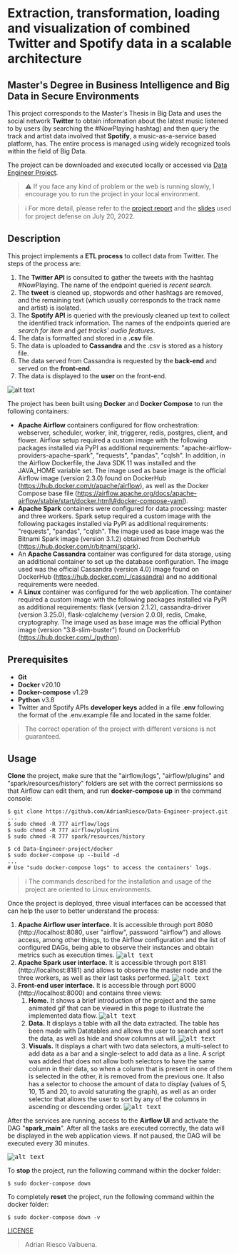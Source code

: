 # Extraction, transformation, loading and visualization of combined Twitter and Spotify data in a scalable architecture
## Master's Degree in Business Intelligence and Big Data in Secure Environments
This project corresponds to the Master's Thesis in Big Data and uses the social network **Twitter** to obtain information about the latest music listened to by users (by searching the #NowPlaying hashtag) and then query the track and artist data involved that **Spotify**, a music-as-a-service based platform, has. The entire process is managed using widely recognized tools within the field of Big Data.

The project can be downloaded and executed locally or accessed via [Data Engineer Project](http://adrianriesco.com:8000).

> :warning: If you face any kind of problem or the web is running slowly, I encourage you to run the project in your local environment.

> :information_source: For more detail, please refer to the [project report](https://github.com/AdrianRiesco/Masters-Thesis-on-Big-Data/blob/main/doc/Master's%20Thesis%20project%20report.pdf) and the [slides](https://github.com/AdrianRiesco/Masters-Thesis-on-Big-Data/blob/main/doc/Master's%20Thesis%20defense%20slides.pdf) used for project defense on July 20, 2022.

## Description
This project implements a **ETL process** to collect data from Twitter. The steps of the process are:
 1. The **Twitter API** is consulted to gather the tweets with the hashtag #NowPlaying. The name of the endpoint queried is _recent search_.
 2. The **tweet** is cleaned up, stopwords and other hashtags are removed, and the remaining text (which usually corresponds to the track name and artist) is isolated.
 3. The **Spotify API** is queried with the previously cleaned up text to collect the identified track information. The names of the endpoints queried are _search for item_ and _get tracks' audio features_.
 4. The data is formatted and stored in a **.csv** file.
 5. The data is uploaded to **Cassandra** and the .csv is stored as a history file.
 6. The data served from Cassandra is requested by the **back-end** and served on the **front-end**.
 7. The data is displayed to the **user** on the front-end.

![alt text](https://github.com/AdrianRiesco/Masters-Thesis-on-Big-Data/blob/main/flask/static/images/flowchart.gif "Flow chart")

The project has been built using **Docker** and **Docker Compose** to run the following containers:
 - **Apache Airflow** containers configured for flow orchestration: webserver, scheduler, worker, init, triggerer, redis, postgres, client, and flower. Airflow setup required a custom image with the following packages installed via PyPI as additional requirements: "apache-airflow-providers-apache-spark", "requests", "pandas", "cqlsh". In addition, in the Airflow Dockerfile, the Java SDK 11 was installed and the JAVA_HOME variable set. The image used as base image is the official Airflow image (version 2.3.0) found on DockerHub (https://hub.docker.com/r/apache/airflow), as well as the Docker Compose base file (https://airflow.apache.org/docs/apache-airflow/stable/start/docker.html\#docker-compose-yaml).
 - **Apache Spark** containers were configured for data processing: master and three workers. Spark setup required a custom image with the following packages installed via PyPI as additional requirements: "requests", "pandas", "cqlsh". The image used as base image was the Bitnami Spark image (version 3.1.2) obtained from DocherHub (https://hub.docker.com/r/bitnami/spark).
 - An **Apache Cassandra** container was configured for data storage, using an additional container to set up the database configuration. The image used was the official Cassandra (version 4.0) image found on DockerHub (https://hub.docker.com/_/cassandra) and no additional requirements were needed.
 - A **Linux** container was configured for the web application. The container required a custom image with the following packages installed via PyPI as additional requirements: flask (version 2.1.2), cassandra-driver (version 3.25.0), flask-cqlalchemy (version 2.0.0), redis, Cmake, cryptography. The image used as base image was the official Python image (version "3.8-slim-buster") found on DockerHub (https://hub.docker.com/_/python).

## Prerequisites
 - **Git**
 - **Docker** v20.10
 - **Docker-compose** v1.29
 - **Python** v3.8
 - Twitter and Spotify APIs **developer keys** added in a file **.env** following the format of the .env.example file and located in the same folder.

 > The correct operation of the project with different versions is not guaranteed.

## Usage
**Clone** the project, make sure that the "airflow/logs", "airflow/plugins" and "spark/resources/history" folders are set with the correct permissions so that Airflow can edit them, and run **docker-compose up** in the command console:
```
$ git clone https://github.com/AdrianRiesco/Data-Engineer-project.git
...
$ sudo chmod -R 777 airflow/logs
$ sudo chmod -R 777 airflow/plugins
$ sudo chmod -R 777 spark/resources/history

$ cd Data-Engineer-project/docker
$ sudo docker-compose up --build -d
...
# Use "sudo docker-compose logs" to access the containers' logs.
```
> :information_source: The commands described for the installation and usage of the project are oriented to Linux environments.

Once the project is deployed, three visual interfaces can be accessed that can help the user to better understand the process:
 1. **Apache Airflow user interface.** It is accessible through port 8080 (http://localhost:8080, user "airflow", password "airflow") and allows access, among other things, to the Airflow configuration and the list of configured DAGs, being able to observe their instances and obtain metrics such as execution times.
    <kbd>![alt text](https://github.com/AdrianRiesco/Masters-Thesis-on-Big-Data/blob/main/doc/img/airflow-ui.jpg "Airflow UI")</kbd>
 2. **Apache Spark user interface.** It is accessible through port 8181 (http://localhost:8181) and allows to observe the master node and the three workers, as well as their last tasks performed.
    <kbd>![alt text](https://github.com/AdrianRiesco/Masters-Thesis-on-Big-Data/blob/main/doc/img/spark-ui.jpg "Spark UI")</kbd>
 3. **Front-end user interface.** It is accessible through port 8000 (http://localhost:8000) and contains three views:
    1. **Home.** It shows a brief introduction of the project and the same animated gif that can be viewed in this page to illustrate the implemented data flow.
       <kbd>![alt text](https://github.com/AdrianRiesco/Masters-Thesis-on-Big-Data/blob/main/doc/img/front-home.jpg "Home view")</kbd>
    2. **Data.** It displays a table with all the data extracted. The table has been made with Datatables and allows the user to search and sort the data, as well as hide and show columns at will.
       <kbd>![alt text](https://github.com/AdrianRiesco/Masters-Thesis-on-Big-Data/blob/main/doc/img/front-data.jpg "Data view")</kbd>
    3. **Visuals.** It displays a chart with two data selectors, a multi-select to add data as a bar and a single-select to add data as a line. A script was added that does not allow both selectors to have the same column in their data, so when a column that is present in one of them is selected in the other, it is removed from the previous one. It also has a selector to choose the amount of data to display (values of 5, 10, 15 and 20, to avoid saturating the graph), as well as an order selector that allows the user to sort by any of the columns in ascending or descending order.
       <kbd>![alt text](https://github.com/AdrianRiesco/Masters-Thesis-on-Big-Data/blob/main/doc/img/front-visuals.jpg "Visuals view")</kbd>
    

After the services are running, access to the **Airflow UI** and activate the DAG "**spark_main**". After all the tasks are executed correctly, the data will be displayed in the web application views. If not paused, the DAG will be executed every 30 minutes.

<kbd>![alt text](https://github.com/AdrianRiesco/Masters-Thesis-on-Big-Data/blob/main/doc/img/start-dag.jpg "Start DAG in Airflow UI")</kbd>

To **stop** the project, run the following command within the docker folder:
```
$ sudo docker-compose down
```

To completely **reset** the project, run the following command within the docker folder:
```
$ sudo docker-compose down -v
```

[LICENSE](https://github.com/AdrianRiesco/Masters-Thesis-on-Big-Data/blob/main/LICENSE)
 > Adrian Riesco Valbuena.
